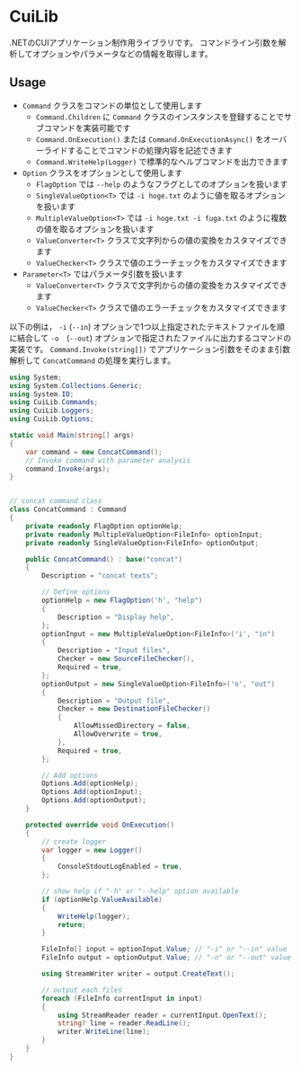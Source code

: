 # CuiLib

.NETのCUIアプリケーション制作用ライブラリです。
コマンドライン引数を解析してオプションやパラメータなどの情報を取得します。

## Usage

- `Command` クラスをコマンドの単位として使用します
  - `Command.Children` に `Command` クラスのインスタンスを登録することでサブコマンドを実装可能です
  - `Command.OnExecution()` または `Command.OnExecutionAsync()` をオーバーライドすることでコマンドの処理内容を記述できます
  - `Command.WriteHelp(Logger)` で標準的なヘルプコマンドを出力できます
- `Option` クラスをオプションとして使用します
  - `FlagOption` では `--help` のようなフラグとしてのオプションを扱います
  - `SingleValueOption<T>` では `-i hoge.txt` のように値を取るオプションを扱います
  - `MultipleValueOption<T>` では `-i hoge.txt -i fuga.txt` のように複数の値を取るオプションを扱います
  - `ValueConverter<T>` クラスで文字列からの値の変換をカスタマイズできます
  - `ValueChecker<T>` クラスで値のエラーチェックをカスタマイズできます
- `Parameter<T>` ではパラメータ引数を扱います
  - `ValueConverter<T>` クラスで文字列からの値の変換をカスタマイズできます
  - `ValueChecker<T>` クラスで値のエラーチェックをカスタマイズできます

以下の例は， `-i` (`--in`) オプションで1つ以上指定されたテキストファイルを順に結合して `-o`　(`--out`) オプションで指定されたファイルに出力するコマンドの実装です。
`Command.Invoke(string[])` でアプリケーション引数をそのまま引数解析して `ConcatCommand` の処理を実行します。

```cs
using System;
using System.Collections.Generic;
using System.IO;
using CuiLib.Commands;
using CuiLib.Loggers;
using CuiLib.Options;

static void Main(string[] args)
{
    var command = new ConcatCommand();
    // Invoke command with parameter analysis
    command.Invoke(args);
}


// concat command class
class ConcatCommand : Command
{
    private readonly FlagOption optionHelp;
    private readonly MultipleValueOption<FileInfo> optionInput;
    private readonly SingleValueOption<FileInfo> optionOutput;

    public ConcatCommand() : base("concat")
    {
        Description = "concat texts";

        // Define options
        optionHelp = new FlagOption('h', "help")
        {
            Description = "Display help",
        };
        optionInput = new MultipleValueOption<FileInfo>('i', "in")
        {
            Description = "Input files",
            Checker = new SourceFileChecker(),
            Required = true,
        };
        optionOutput = new SingleValueOption<FileInfo>('o', "out")
        {
            Description = "Output file",
            Checker = new DestinationFileChecker()
            {
                AllowMissedDirectory = false,
                AllowOverwrite = true,
            },
            Required = true,
        };

        // Add options
        Options.Add(optionHelp);
        Options.Add(optionInput);
        Options.Add(optionOutput);
    }

    protected override void OnExecution()
    {
        // create logger
        var logger = new Logger()
        {
            ConsoleStdoutLogEnabled = true,
        };

        // show help if "-h" or "--help" option available
        if (optionHelp.ValueAvailable)
        {
            WriteHelp(logger);
            return;
        }

        FileInfo[] input = optionInput.Value; // "-i" or "--in" value
        FileInfo output = optionOutput.Value; // "-o" or "--out" value

        using StreamWriter writer = output.CreateText();

        // output each files
        foreach (FileInfo currentInput in input)
        {
            using StreamReader reader = currentInput.OpenText();
            string? line = reader.ReadLine();
            writer.WriteLine(line);
        }
    }
}
```
